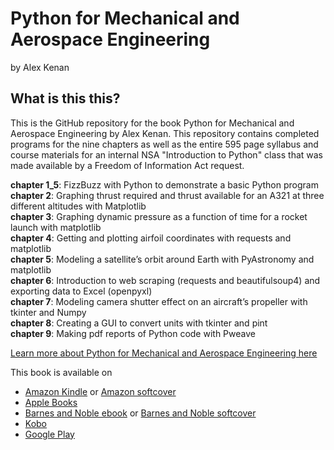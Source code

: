 # Python for Mechanical and Aerospace Engineering
by Alex Kenan


## What is this this?

This is the GitHub repository for the book Python for Mechanical and Aerospace Engineering by Alex Kenan. This repository contains completed programs for the nine chapters as well as the entire 595 page syllabus and course materials for an internal NSA "Introduction to Python" class that was made available by a Freedom of Information Act request.

**chapter 1_5**:  FizzBuzz with Python to demonstrate a basic Python program  
**chapter 2**:	Graphing thrust required and thrust available for an A321 at three different altitudes with Matplotlib  
**chapter 3**:	Graphing dynamic pressure as a function of time for a rocket launch with matplotlib   
**chapter 4**:	Getting and plotting airfoil coordinates with requests and matplotlib  
**chapter 5**:	Modeling a satellite’s orbit around Earth with PyAstronomy and matplotlib  
**chapter 6**:	Introduction to web scraping (requests and beautifulsoup4) and exporting data to Excel (openpyxl)  
**chapter 7**:	Modeling camera shutter effect on an aircraft’s propeller with tkinter and Numpy  
**chapter 8**:	Creating a GUI to convert units with tkinter and pint  
**chapter 9**:	Making pdf reports of Python code with Pweave  


[Learn more about Python for Mechanical and Aerospace Engineering here](https://pymae.github.io)

This book is available on 
* [Amazon Kindle][AmazonK] or [Amazon softcover][AmazonS]
* [Apple Books][Apple Books]
* [Barnes and Noble ebook][Barnes and Noble ebook] or [Barnes and Noble softcover][Barnes and Noble softcover]
* [Kobo][Kobo]
* [Google Play][Google Play]

[AmazonK]:    https://www.amazon.com
[AmazonS]:   https://www.amazon.com
[Apple Books]:     https://www.apple.com
[Barnes and Noble ebook]: https://www.barnesnnoble.com
[Barnes and Noble softcover]: https://www.barnesnnoble.com
[Kobo]: https://www.kobo.com
[Google Play]: https://www.google.com


